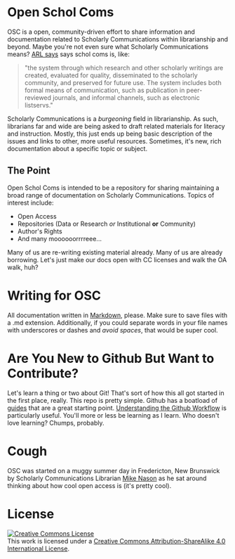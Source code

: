 Open Schol Coms
===============

OSC is a open, community-driven effort to share information and documentation related to Scholarly Communications within librarianship and beyond. Maybe you're not even sure what Scholarly Communications means? [ARL says](http://www.arl.org/focus-areas/scholarly-communication#.U85yFYBdX5Y) says schol coms is, like:

> "the system through which research and other scholarly writings are created, evaluated for quality, disseminated to the scholarly community, and preserved for future use. The system includes both formal means of communication, such as publication in peer-reviewed journals, and informal channels, such as electronic listservs."

Scholarly Communications is a *burgeoning* field in librarianship. As such, librarians far and wide are being asked to draft related materials for literacy and instruction. Mostly, this just ends up being basic description of the issues and links to other, more useful resources. Sometimes, it's new, rich documentation about a specific topic or subject.

## The Point

Open Schol Coms is intended to be a repository for sharing maintaining a broad range of documentation on Scholarly Communications. Topics of interest include:

- Open Access
- Repositories (Data or Research *or* Institutional **or** Community)
- Author's Rights
- And many moooooorrrreee...

Many of us are re-writing existing material already. Many of us are already borrowing. Let's just make our docs open with CC licenses and walk the OA walk, huh?

# Writing for OSC

All documentation written in [Markdown](http://daringfireball.net/projects/markdown/), please. Make sure to save files with a .md extension. Additionally, if you could separate words in your file names with underscores or dashes and *avoid spaces*, that would be super cool.  

# Are You New to Github But Want to Contribute?

Let's learn a thing or two about Git! That's sort of how this all got started in the first place, really. This repo is pretty simple. Github has a boatload of [guides](http://guides.github.com/) that are a great starting point. [Understanding the Github Workflow](http://guides.github.com/overviews/flow/) is particularly useful. You'll more or less be learning as I learn. Who doesn't love learning? Chumps, probably.

# Cough

OSC was started on a muggy summer day in Fredericton, New Brunswick by Scholarly Communications Librarian [Mike Nason](ahemnason.github.io) as he sat around thinking about how cool open access is (it's pretty cool).  

# License

<a rel="license" href="http://creativecommons.org/licenses/by-sa/4.0/"><img alt="Creative Commons License" style="border-width:0" src="https://i.creativecommons.org/l/by-sa/4.0/88x31.png" /></a><br />This work is licensed under a <a rel="license" href="http://creativecommons.org/licenses/by-sa/4.0/">Creative Commons Attribution-ShareAlike 4.0 International License</a>.
